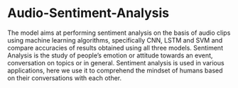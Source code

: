 # Audio-Sentiment-Analysis

The model aims at performing sentiment analysis on the basis of audio clips using machine learning algorithms, specifically CNN, LSTM and SVM and compare accuracies of results obtained using all three models.
Sentiment Analysis is the study of people’s emotion or attitude towards an event, conversation on topics or in general. Sentiment analysis is used in various applications, here we use it to comprehend the mindset of humans based on their conversations with each other. 

